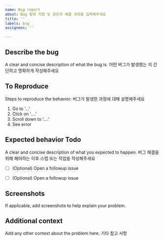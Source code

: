 ```yaml
---
name: Bug report
about: Bug 발생 지점 및 원인과 해결 과정을 입력해주세요
title: ''
labels: bug
assignees: ''

---
```


## Describe the bug
A clear and concise description of what the bug is.
어떤 버그가 발생했는 지 간단하고 명확하게 작성해주세요


## To Reproduce
Steps to reproduce the behavior:
버그가 발생한 과정에 대해 설명해주세요
1. Go to '...'
2. Click on '....'
3. Scroll down to '....'
4. See error


## Expected behavior Todo
A clear and concise description of what you expected to happen.
버그 해결을 위해 해야하는 이후 스텝 또는 작업을 작성해주세요

- [ ] \(Optional) Open a followup issue
- [ ] \(Optional) Open a followup issue


## Screenshots
If applicable, add screenshots to help explain your problem.


## Additional context
Add any other context about the problem here.
기타 참고 사항
